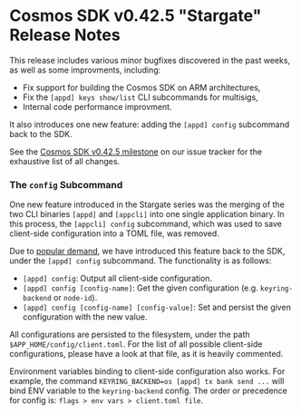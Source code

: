 # Cosmos SDK v0.42.5 "Stargate" Release Notes

This release includes various minor bugfixes discovered in the past weeks, as well as some improvments, including:

- Fix support for building the Cosmos SDK on ARM architectures,
- Fix the `[appd] keys show/list` CLI subcommands for multisigs,
- Internal code performance improvment.

It also introduces one new feature: adding the `[appd] config` subcommand back to the SDK.

See the [Cosmos SDK v0.42.5 milestone](https://github.com/cosmos/cosmos-sdk/milestone/44?closed=1) on our issue tracker for the exhaustive list of all changes.

### The `config` Subcommand

One new feature introduced in the Stargate series was the merging of the two CLI binaries `[appd]` and `[appcli]` into one single application binary. In this process, the `[appcli] config` subcommand, which was used to save client-side configuration into a TOML file, was removed.

Due to [popular demand](https://github.com/cosmos/cosmos-sdk/issues/8529), we have introduced this feature back to the SDK, under the `[appd] config` subcommand. The functionality is as follows:

- `[appd] config`: Output all client-side configuration.
- `[appd] config [config-name]`: Get the given configuration (e.g. `keyring-backend` or `node-id`).
- `[appd] config [config-name] [config-value]`: Set and persist the given configuration with the new value.

All configurations are persisted to the filesystem, under the path `$APP_HOME/config/client.toml`. For the list of all possible client-side configurations, please have a look at that file, as it is heavily commented.

Environment variables binding to client-side configuration also works. For example, the command `KEYRING_BACKEND=os [appd] tx bank send ...` will bind ENV variable to the `keyring-backend` config. The order or precedence for config is: `flags > env vars > client.toml file`.
